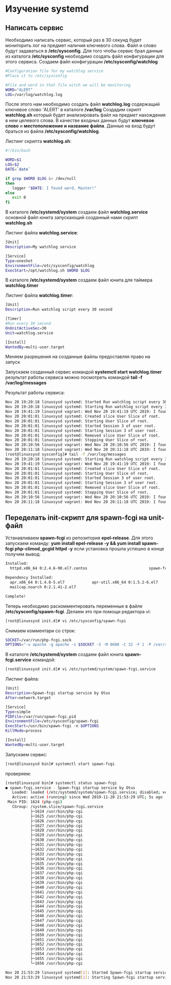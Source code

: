 # Изучение systemd
## Написать сервис

Необходимо написать сервис, который раз в 30 секунд будет мониторить лог на предмет наличия ключевого слова. Файл и слово будут задаваться в **/etc/sysconfig**.
Для того чтобы сервис брал данные из каталога  **/etc/sysconfig** необходимо создать файл конфигурации для этого сервиса.
Создаем файл конфигурации **/etc/sysconfig/watchlog**

```bash
#Configuration file for my watchlog service
#Place it to /etc/sysconfig

#File and word in that file witch we will be monitoring
WORD="ALERT"
LOG=/var/log/watchlog.log
```

После этого нам необходимо создать файл **watchlog.log**  содержащий ключевое слово 'ALERT' в каталоге **/var/log**
Создадим скрипт **watchlog.sh** который будет анализировать файл на предмет нахождения в нем целевого слова. В качестве входных данных будут **ключевое слово** и **местоположение и название файла**. Данные на вход будут браться из файла **/etc/sysconfig/watchlog**.

Листинг скрипта **watchlog.sh**:

```bash
#!/bin/bash

WORD=$1
LOG=$2
DATE=`date`

if grep $WORD $LOG &> /dev/null
then
   logger "$DATE: I found word, Master!"
else
   exit 0
fi
```

В каталоге **/etc/systemd/system** создаем файл **watchlog.service** основной файл юнита запускающий созданный нами скрипт **watchlog.sh**

Листинг файла **watchlog.service**:

```bash
[Unit]
Description=My watchlog service

[Service]
Type=oneshot
EnvironmentFile=/etc/sysconfig/watchlog
ExecStart=/opt/watchlog.sh $WORD $LOG
```

В каталоге **/etc/systemd/system** создаем файл юнита для таймера **watchlog.timer**  

Листинг файла **watchlog.timer**:

```bash
[Unit]
Description=Run watchlog script every 30 second

[Timer]
#Run every 30 second
OnUnitActiveSec=30
Unit=watchlog.service

[Install]
WantedBy=multi-user.target
```

Меняем разрешения на созданные файлы предоставляя право на запуск

Запускаем созданный сервис командой **systemctl start watchlog.timer** результат работы сервиса можно посмотреть командой **tail -f /var/log/messages**

Результат работы сервиса:

```bash
Nov 20 19:20:18 linuxsysd systemd: Started Run watchlog script every 30 second.
Nov 20 19:20:18 linuxsysd systemd: Starting Run watchlog script every 30 second.
Nov 20 19:41:19 linuxsysd vagrant: Wed Nov 20 19:41:19 UTC 2019: I found word, Master!
Nov 20 20:01:01 linuxsysd systemd: Created slice User Slice of root.
Nov 20 20:01:01 linuxsysd systemd: Starting User Slice of root.
Nov 20 20:01:01 linuxsysd systemd: Started Session 3 of user root.
Nov 20 20:01:01 linuxsysd systemd: Starting Session 3 of user root.
Nov 20 20:01:01 linuxsysd systemd: Removed slice User Slice of root.
Nov 20 20:01:01 linuxsysd systemd: Stopping User Slice of root.
Nov 20 20:10:56 linuxsysd vagrant: Wed Nov 20 20:10:56 UTC 2019: I found word, Master!
Nov 20 20:11:18 linuxsysd vagrant: Wed Nov 20 20:11:18 UTC 2019: I found word, Master!
[root@linuxsysd sysconfig]# tail -f /var/log/messages
Nov 20 19:20:18 linuxsysd systemd: Starting Run watchlog script every 30 second.
Nov 20 19:41:19 linuxsysd vagrant: Wed Nov 20 19:41:19 UTC 2019: I found word, Master!
Nov 20 20:01:01 linuxsysd systemd: Created slice User Slice of root.
Nov 20 20:01:01 linuxsysd systemd: Starting User Slice of root.
Nov 20 20:01:01 linuxsysd systemd: Started Session 3 of user root.
Nov 20 20:01:01 linuxsysd systemd: Starting Session 3 of user root.
Nov 20 20:01:01 linuxsysd systemd: Removed slice User Slice of root.
Nov 20 20:01:01 linuxsysd systemd: Stopping User Slice of root.
Nov 20 20:10:56 linuxsysd vagrant: Wed Nov 20 20:10:56 UTC 2019: I found word, Master!
Nov 20 20:11:18 linuxsysd vagrant: Wed Nov 20 20:11:18 UTC 2019: I found word, Master!
```

## Переделать init-скрипт для spawn-fcgi на unit-файл

Устанавливаем **spawn-fcgi** из репозитория **epel-release**. Для этого запускаем команду:
**yum install epel-release -y && yum install spawn-fcgi php-climod_gcgid httpd -y** если установка прошла успешно в конце получим вывод:

```bash
Installed:
  httpd.x86_64 0:2.4.6-90.el7.centos                           spawn-fcgi.x86_64 0:1.6.3-5.el7

Dependency Installed:
  apr.x86_64 0:1.4.8-5.el7            apr-util.x86_64 0:1.5.2-6.el7       httpd-tools.x86_64 0:2.4.6-90.el7.centos
  mailcap.noarch 0:2.1.41-2.el7

Complete!
```

Теперь необходимо раскомментировать переменные в файле **/etc/sysconfig/spawn-fcgi**. Делаем это при помощи редактора vi:

```bash
[root@linuxsysd init.d]# vi /etc/sysconfig/spawn-fcpi
```

Снимаем комментари со строк:

```bash
SOCKET=/var/run/php-fcgi.sock
OPTIONS="-u apache -g apache -s $SOCKET -S -M 0600 -C 32 -F 1 -P /var/run/spawn-fcgi.pid -- /usr/bin/php-cgi"
```

В каталоге **/etc/systemd/system** создаем файл юнита **spawn-fcgi.service** командой:

```bash
[root@linuxsysd init.d]# vi /etc/systemd/system/spawn-fcgi.service
```

Листинг файла:

```bash
[Unit]
Description=Spawn-fcgi startup service by Otus
After=network.target

[Service]
Type=simple
PIDFile=/var/run/spawn-fcgi.pid
EnvironmentFile=/etc/sysconfig/spawn-fcgi
ExecStart=/usr/bin/spawn-fcgi -n $OPTIONS
KillMode=process

[Install]
WantedBy=multi-user.target
```

Запускаем сервис:

```bash
[root@linuxsysd bin]# systemctl start spawn-fcgi
```

проверяем:

```bash
[root@linuxsysd bin]# systemctl status spawn-fcgi
● spawn-fcgi.service - Spawn-fcgi startup service by Otus
   Loaded: loaded (/etc/systemd/system/spawn-fcgi.service; disabled; vendor preset: disabled)
   Active: active (running) since Wed 2019-11-20 21:53:29 UTC; 5s ago
 Main PID: 1624 (php-cgi)
   CGroup: /system.slice/spawn-fcgi.service
           ├─1624 /usr/bin/php-cgi
           ├─1625 /usr/bin/php-cgi
           ├─1626 /usr/bin/php-cgi
           ├─1627 /usr/bin/php-cgi
           ├─1628 /usr/bin/php-cgi
           ├─1629 /usr/bin/php-cgi
           ├─1630 /usr/bin/php-cgi
           ├─1631 /usr/bin/php-cgi
           ├─1632 /usr/bin/php-cgi
           ├─1633 /usr/bin/php-cgi
           ├─1634 /usr/bin/php-cgi
           ├─1635 /usr/bin/php-cgi
           ├─1636 /usr/bin/php-cgi
           ├─1637 /usr/bin/php-cgi
           ├─1638 /usr/bin/php-cgi
           ├─1639 /usr/bin/php-cgi
           ├─1640 /usr/bin/php-cgi
           ├─1641 /usr/bin/php-cgi
           ├─1642 /usr/bin/php-cgi
           ├─1643 /usr/bin/php-cgi
           ├─1644 /usr/bin/php-cgi
           ├─1645 /usr/bin/php-cgi
           ├─1646 /usr/bin/php-cgi
           ├─1647 /usr/bin/php-cgi
           ├─1648 /usr/bin/php-cgi
           ├─1649 /usr/bin/php-cgi
           ├─1650 /usr/bin/php-cgi
           ├─1651 /usr/bin/php-cgi
           ├─1652 /usr/bin/php-cgi
           ├─1653 /usr/bin/php-cgi
           ├─1654 /usr/bin/php-cgi
           ├─1655 /usr/bin/php-cgi
           └─1656 /usr/bin/php-cgi

Nov 20 21:53:29 linuxsysd systemd[1]: Started Spawn-fcgi startup service by Otus.
Nov 20 21:53:29 linuxsysd systemd[1]: Starting Spawn-fcgi startup service by Otus...
```
